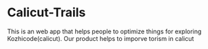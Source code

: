 # Calicut-Trails
This is an web app that helps people to optimize things for exploring Kozhicode(calicut). Our product helps to imporve torism in calicut
